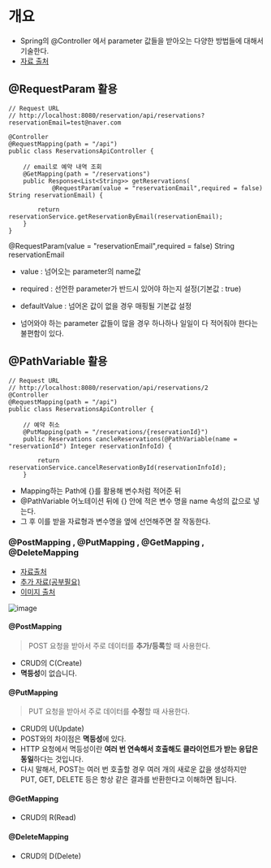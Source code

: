 # 개요 
- Spring의 @Controller 에서 parameter 값들을 받아오는 다양한 방법들에 대해서 기술한다. 
- [자료 출처](https://takeknowledge.tistory.com/39)

##  @RequestParam 활용
```
// Request URL 
// http://localhost:8080/reservation/api/reservations?reservationEmail=test@naver.com 

@Controller
@RequestMapping(path = "/api")
public class ReservationsApiController {
 
    // email로 예약 내역 조회
    @GetMapping(path = "/reservations")
    public Response<List<String>> getReservations(
            @RequestParam(value = "reservationEmail",required = false) String reservationEmail) {
 
        return reservationService.getReservationByEmail(reservationEmail);
    }
}   
```


@RequestParam(value = "reservationEmail",required = false) String reservationEmail
- value : 넘어오는 parameter의 name값
- required : 선언한 parameter가 반드시 있어야 하는지 설정(기본값 : true)
- defaultValue : 넘어온 값이 없을 경우 매핑될 기본값 설정 

- 넘어와야 하는 parameter 값들이 많을 경우 하나하나 일일이 다 적어줘야 한다는 불편함이 있다. 

## @PathVariable 활용
```
// Request URL 
// http://localhost:8080/reservation/api/reservations/2 
@Controller
@RequestMapping(path = "/api")
public class ReservationsApiController {
 
    // 예약 취소
    @PutMapping(path = "/reservations/{reservationId}")
    public Reservations cancleReservations(@PathVariable(name = "reservationId") Integer reservationInfoId) {
 
        return reservationService.cancelReservationById(reservationInfoId);
    }
```
- Mapping하는 Path에 {}를 활용해 변수처럼 적어준 뒤 
- @PathVariable 어노테이션 뒤에 {} 안에 적은 변수 명을 name 속성의 값으로 넣는다.
- 그 후 이를 받을 자료형과 변수명을 옆에 선언해주면 잘 작동한다. 

### @PostMapping , @PutMapping , @GetMapping , @DeleteMapping 
- [자료출처](https://salon.tistory.com/10)
- [추가 자료(공부필요)](https://ltk3934.tistory.com/185) 
- [이미지 출처](https://javacoding.tistory.com/142)


![image](https://user-images.githubusercontent.com/24216471/140238840-d1c546b1-902f-4c9a-ad2b-bae6bf218037.png)

#### @PostMapping 
> POST 요청을 받아서 주로 데이터를 **추가/등록**할 때 사용한다. 
- CRUD의 C(Create)
- **멱등성**이 없습니다. 

#### @PutMapping 
> PUT 요청을 받아서 주로 데이터를 **수정**할 때 사용한다. 
- CRUD의 U(Update)
- POST와의 차이점은 **멱등성**에 있다. 
- HTTP 요청에서 멱등성이란 **여러 번 연속해서 호출해도 클라이언트가 받는 응답은 동일**하다는 것입니다. 
- 다시 말해서, POST는 여러 번 호출할 경우 여러 개의 새로운 값을 생성하지만 PUT, GET, DELETE 등은 항상 같은 결과를 반환한다고 이해하면 됩니다. 

#### @GetMapping
- CRUD의 R(Read)

#### @DeleteMapping 
- CRUD의 D(Delete) 



